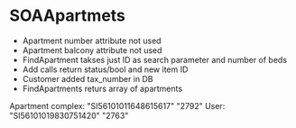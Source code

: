 SOAApartmets
============
- Apartment number attribute not used
- Apartment balcony attribute not used
- FindApartment takses just ID as search parameter and number of beds
- Add calls return status/bool and new item ID
- Customer added tax_number in DB
- FindApartments returs array of apartments

Apartment complex: "SI56101011648615617" "2792"
User: "SI56101019830751420" "2763"
